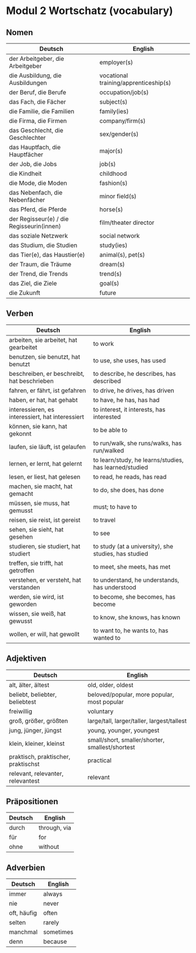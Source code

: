 # Modul 2 Wortschatz (vocabulary)

## Nomen
Deutsch|English
---|---
der Arbeitgeber, die Arbeitgeber|employer(s)
die Ausbildung, die Ausbildungen|vocational training/apprenticeship(s)
der Beruf, die Berufe|occupation/job(s)
das Fach, die Fächer|subject(s)
die Familie, die Familien|family(ies)
die Firma, die Firmen|company/firm(s)
das Geschlecht, die Geschlechter|sex/gender(s)
das Hauptfach, die Hauptfächer|major(s)
der Job, die Jobs|job(s)
die Kindheit|childhood
die Mode, die Moden|fashion(s)
das Nebenfach, die Nebenfächer|minor field(s)
das Pferd, die Pferde|horse(s)
der Regisseur(e) / die Regisseurin(innen)|film/theater director
das soziale Netzwerk|social network
das Studium, die Studien|study(ies)
das Tier(e), das Haustier(e)|animal(s), pet(s)
der Traum, die Träume|dream(s)
der Trend, die Trends|trend(s)
das Ziel, die Ziele|goal(s)
die Zukunft|future

## Verben
Deutsch|English
---|---
arbeiten, sie arbeitet, hat gearbeitet|to work
benutzen, sie benutzt, hat benutzt|to use, she uses, has used
beschreiben, er beschreibt, hat beschrieben|to describe, he describes, has described
fahren, er fährt, ist gefahren|to drive, he drives, has driven
haben, er hat, hat gehabt|to have, he has, has had
interessieren, es interessiert, hat interessiert|to interest, it interests, has interested
können, sie kann, hat gekonnt|to be able to
laufen, sie läuft, ist gelaufen|to run/walk, she runs/walks, has run/walked
lernen, er lernt, hat gelernt|to learn/study, he learns/studies, has learned/studied
lesen, er liest, hat gelesen|to read, he reads, has read
machen, sie macht, hat gemacht|to do, she does, has done
müssen, sie muss, hat gemusst|must; to have to
reisen, sie reist, ist gereist|to travel
sehen, sie sieht, hat gesehen|to see
studieren, sie studiert, hat studiert|to study (at a university), she studies, has studied
treffen, sie trifft, hat getroffen|to meet, she meets, has met
verstehen, er versteht, hat verstanden|to understand, he understands, has understood
werden, sie wird, ist geworden|to become, she becomes, has become
wissen, sie weiß, hat gewusst|to know, she knows, has known
wollen, er will, hat gewollt|to want to, he wants to, has wanted to

## Adjektiven
Deutsch|English
---|---
alt, älter, ältest|old, older, oldest
beliebt, beliebter, beliebtest|beloved/popular, more popular, most popular
freiwillig|voluntary
groß, größer, größten|large/tall, larger/taller, largest/tallest
jung, jünger, jüngst|young, younger, youngest
klein, kleiner, kleinst|small/short, smaller/shorter, smallest/shortest
praktisch, praktischer, praktischst|practical
relevant, relevanter, relevantest|relevant

## Präpositionen
Deutsch|English
---|---
durch|through, via
für|for
ohne|without

## Adverbien
Deutsch|English
---|---
immer|always
nie|never
oft, häufig|often
selten|rarely
manchmal|sometimes
denn|because
